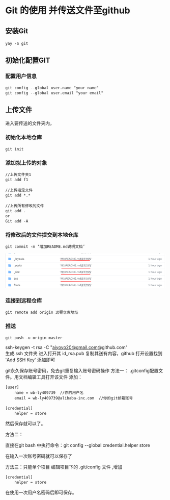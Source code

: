 # Git 的使用 并传送文件至github
## 安装Git
```
yay -S git
```
## 初始化配置GIT
### 配置用户信息
```
git config --global user.name "your name"
git config --global user.email "your email"
```

## 上传文件
进入要传送的文件夹内，
### 初始化本地仓库
```
git init
```
### 添加拟上传的对象
```
//上传文件夹1
git add f1

//上传指定文件
git add *.*

//上传所有修改的文件
git add .
or
Git add -A
```

### 将修改后的文件提交到本地仓库
```
git commit -m ‘增加README.md说明文档’
```
![](images/git_tip.png)

### 连接到远程仓库
```
git remote add origin 远程仓库地址
```
### 推送
```
git push -u origin master
```

ssh-keygen -t rsa -C "aiyoyo20@gmail.com@github.com"  
生成.ssh 文件夹
进入打开其 id_rsa.pub 复制其送有内容，github 打开设置找到 'Add SSH Key' 添加即可


git永久保存账号密码，免去git重复输入账号密码操作
方法一：
.gitconfig配置文件。用文档编辑工具打开该文件
添加：
```
[user]
	name = wb-ly409739  //你的用户名
	email = wb-ly409739@alibaba-inc.com  //你的git邮箱账号

[credential]
	helper = store
```
然后保存就可以了。

方法二：

直接在git bash 中执行命令：git config --global credential.helper store

在输入一次账号密码就可以保存了

方法三：只能单个项目
编辑项目下的 .git/config 文件 ,增加
```
[credential]
	helper = store
```
在使用一次用户名密码后即可保存。